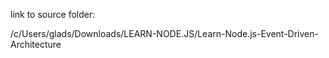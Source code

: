 link to source folder:

/c/Users/glads/Downloads/LEARN-NODE.JS/Learn-Node.js-Event-Driven-Architecture

